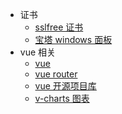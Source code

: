 - 证书
  - [sslfree 证书](document/sslfree.md)
  - [宝塔 windows 面板](document/bt.md)
- vue 相关
  - [vue](vue/vue.md)
  - [vue router](https://router.vuejs.org/zh/)
  - [vue 开源项目库](https://segmentfault.com/p/1210000008583242/read?from=timeline)
  - [v-charts 图表](https://v-charts.js.org/#/)
